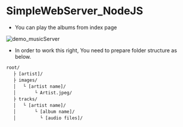 # SimpleWebServer_NodeJS

- You can play the albums from index page

![demo_musicServer](https://user-images.githubusercontent.com/33562904/134861285-e4c32bd8-d5e5-41a6-acb0-9eb31683e7b5.gif)

- In order to work this right,
You need to prepare folder structure as below.

```
root/
　 ├ [artist]/
　 ├ images/
　 │　 └ [artist name]/
　 │　　　  └ Artist.jpeg/
　 ├ tracks/
　 │ 　└ [artist name]/
　 │　　  　└ [album name]/
　 │　　 　   └ [audio files]/
 ```
